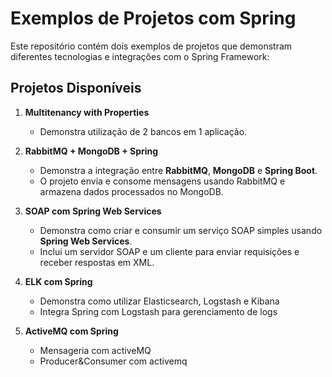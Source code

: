 # Exemplos de Projetos com Spring

Este repositório contém dois exemplos de projetos que demonstram diferentes tecnologias e integrações com o Spring Framework:

## Projetos Disponíveis

1. **Multitenancy with Properties**
   - Demonstra utilização de 2 bancos em 1 aplicação.

2. **RabbitMQ + MongoDB + Spring**
   - Demonstra a integração entre **RabbitMQ**, **MongoDB** e **Spring Boot**.
   - O projeto envia e consome mensagens usando RabbitMQ e armazena dados processados no MongoDB.

3. **SOAP com Spring Web Services**
   - Demonstra como criar e consumir um serviço SOAP simples usando **Spring Web Services**.
   - Inclui um servidor SOAP e um cliente para enviar requisições e receber respostas em XML.

4. **ELK com Spring**
   - Demonstra como utilizar Elasticsearch, Logstash e Kibana
   - Integra Spring com Logstash para gerenciamento de logs

5. **ActiveMQ com Spring**
   - Mensageria com activeMQ
   - Producer&Consumer com activemq
